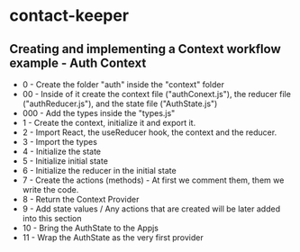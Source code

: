 # contact-keeper

## Creating and implementing a Context workflow example - Auth Context


- 0 - Create the folder "auth" inside the "context" folder
- 00 - Inside of it create the context file ("authConext.js"), the reducer file ("authReducer.js"), and the state file ("AuthState.js")
- 000 - Add the types inside the "types.js"
- 1 - Create the context, initialize it and export it.
- 2 - Import React, the useReducer hook,  the context and the reducer.
- 3 - Import the types
- 4 - Initialize the state
- 5 - Initialize initial state
- 6 - Initialize the reducer in the initial state
- 7 - Create the actions (methods) - At first we comment them, them we write the code.
- 8 - Return the Context Provider
- 9 - Add state values / Any actions that are created will be later added into this section
- 10 - Bring the AuthState to the Appjs
- 11 - Wrap the AuthState as the very first provider
